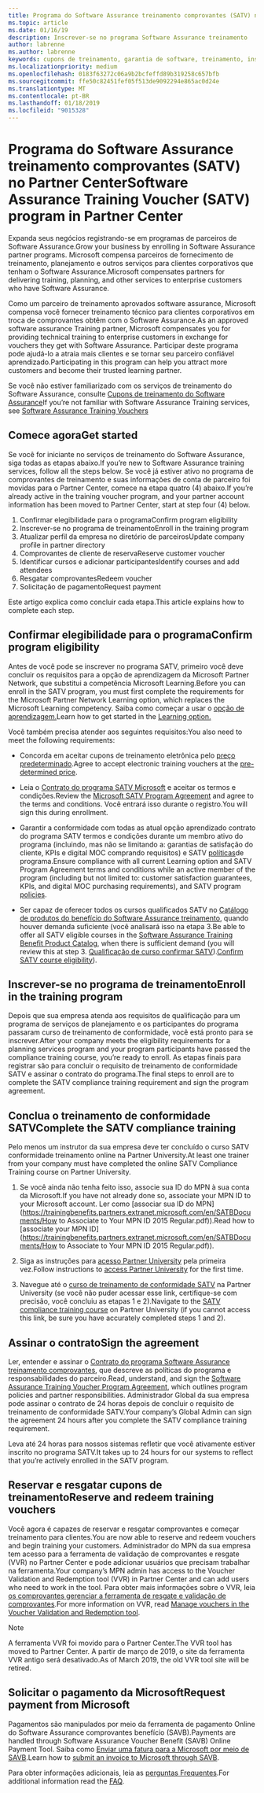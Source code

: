 ```yaml
---
title: Programa do Software Assurance treinamento comprovantes (SATV) no Partner Center | Partner Center
ms.topic: article
ms.date: 01/16/19
description: Inscrever-se no programa Software Assurance treinamento
author: labrenne
ms.author: labrenne
keywords: cupons de treinamento, garantia de software, treinamento, inscrever-se no SATV, SATV
ms.localizationpriority: medium
ms.openlocfilehash: 0183f63272c06a9b2bcfeffd89b319258c657bfb
ms.sourcegitcommit: ffe50c82451fef05f513de9092294e865ac0d24e
ms.translationtype: MT
ms.contentlocale: pt-BR
ms.lasthandoff: 01/18/2019
ms.locfileid: "9015328"
---
```

# <a name="software-assurance-training-voucher-satv-program-in-partner-center"></a><span data-ttu-id="9236a-104">Programa do Software Assurance treinamento comprovantes (SATV) no Partner Center</span><span class="sxs-lookup"><span data-stu-id="9236a-104">Software Assurance Training Voucher (SATV) program in Partner Center</span></span>

<span data-ttu-id="9236a-105">Expanda seus negócios registrando-se em programas de parceiros de Software Assurance.</span><span class="sxs-lookup"><span data-stu-id="9236a-105">Grow your business by enrolling in Software Assurance partner programs.</span></span> <span data-ttu-id="9236a-106">Microsoft compensa parceiros de fornecimento de treinamento, planejamento e outros serviços para clientes corporativos que tenham o Software Assurance.</span><span class="sxs-lookup"><span data-stu-id="9236a-106">Microsoft compensates partners for delivering training, planning, and other services to enterprise customers who have Software Assurance.</span></span> 

<span data-ttu-id="9236a-107">Como um parceiro de treinamento aprovados software assurance, Microsoft compensa você fornecer treinamento técnico para clientes corporativos em troca de comprovantes obtêm com o Software Assurance.</span><span class="sxs-lookup"><span data-stu-id="9236a-107">As an approved software assurance Training partner, Microsoft compensates you for providing technical training to enterprise customers in exchange for vouchers they get with Software Assurance.</span></span> <span data-ttu-id="9236a-108">Participar deste programa pode ajudá-lo a atraia mais clientes e se tornar seu parceiro confiável aprendizado.</span><span class="sxs-lookup"><span data-stu-id="9236a-108">Participating in this program can help you attract more customers and become their trusted learning partner.</span></span>

<span data-ttu-id="9236a-109">Se você não estiver familiarizado com os serviços de treinamento do Software Assurance, consulte [Cupons de treinamento do Software Assurance](https://trainingbenefits.partners.extranet.microsoft.com/en/SATV/Pages/default.aspx)</span><span class="sxs-lookup"><span data-stu-id="9236a-109">If you’re not familiar with Software Assurance Training services, see [Software Assurance Training Vouchers ](https://trainingbenefits.partners.extranet.microsoft.com/en/SATV/Pages/default.aspx)</span></span>

## <a name="get-started"></a><span data-ttu-id="9236a-110">Comece agora</span><span class="sxs-lookup"><span data-stu-id="9236a-110">Get started</span></span>

<span data-ttu-id="9236a-111">Se você for iniciante no serviços de treinamento do Software Assurance, siga todas as etapas abaixo.</span><span class="sxs-lookup"><span data-stu-id="9236a-111">If you’re new to Software Assurance training services, follow all the steps below.</span></span> <span data-ttu-id="9236a-112">Se você já estiver ativo no programa de comprovantes de treinamento e suas informações de conta de parceiro foi movidas para o Partner Center, comece na etapa quatro (4) abaixo.</span><span class="sxs-lookup"><span data-stu-id="9236a-112">If you’re already active in the training voucher program, and your partner account information has been moved to Partner Center, start at step four (4) below.</span></span> 

1. <span data-ttu-id="9236a-113">Confirmar elegibilidade para o programa</span><span class="sxs-lookup"><span data-stu-id="9236a-113">Confirm program eligibility</span></span>
2. <span data-ttu-id="9236a-114">Inscrever-se no programa de treinamento</span><span class="sxs-lookup"><span data-stu-id="9236a-114">Enroll in the training program</span></span>
3. <span data-ttu-id="9236a-115">Atualizar perfil da empresa no diretório de parceiros</span><span class="sxs-lookup"><span data-stu-id="9236a-115">Update company profile in partner directory</span></span>
4. <span data-ttu-id="9236a-116">Comprovantes de cliente de reserva</span><span class="sxs-lookup"><span data-stu-id="9236a-116">Reserve customer voucher</span></span>
5. <span data-ttu-id="9236a-117">Identificar cursos e adicionar participantes</span><span class="sxs-lookup"><span data-stu-id="9236a-117">Identify courses and add attendees</span></span>
6. <span data-ttu-id="9236a-118">Resgatar comprovantes</span><span class="sxs-lookup"><span data-stu-id="9236a-118">Redeem voucher</span></span>
7. <span data-ttu-id="9236a-119">Solicitação de pagamento</span><span class="sxs-lookup"><span data-stu-id="9236a-119">Request payment</span></span>

<span data-ttu-id="9236a-120">Este artigo explica como concluir cada etapa.</span><span class="sxs-lookup"><span data-stu-id="9236a-120">This article explains how to complete each step.</span></span>

## <a name="confirm-program-eligibility"></a><span data-ttu-id="9236a-121">Confirmar elegibilidade para o programa</span><span class="sxs-lookup"><span data-stu-id="9236a-121">Confirm program eligibility</span></span>

<span data-ttu-id="9236a-122">Antes de você pode se inscrever no programa SATV, primeiro você deve concluir os requisitos para a opção de aprendizagem da Microsoft Partner Network, que substitui a competência Microsoft Learning.</span><span class="sxs-lookup"><span data-stu-id="9236a-122">Before you can enroll in the SATV program, you must first complete the requirements for the Microsoft Partner Network Learning option, which replaces the Microsoft Learning competency.</span></span> <span data-ttu-id="9236a-123">Saiba como começar a usar o [opção de aprendizagem.](https://partner.microsoft.com/en-US/marketing/details/learning-option-enrollment#/)</span><span class="sxs-lookup"><span data-stu-id="9236a-123">Learn how to get started in the [Learning option.](https://partner.microsoft.com/en-US/marketing/details/learning-option-enrollment#/)</span></span>

<span data-ttu-id="9236a-124">Você também precisa atender aos seguintes requisitos:</span><span class="sxs-lookup"><span data-stu-id="9236a-124">You also need to meet the following requirements:</span></span>

- <span data-ttu-id="9236a-125">Concorda em aceitar cupons de treinamento eletrônica pelo [preço predeterminado](https://partner.microsoft.com/en-US/membership/satv-voucher-pricing).</span><span class="sxs-lookup"><span data-stu-id="9236a-125">Agree to accept electronic training vouchers at the [pre-determined price](https://partner.microsoft.com/en-US/membership/satv-voucher-pricing).</span></span>

- <span data-ttu-id="9236a-126">Leia o [Contrato do programa SATV Microsoft](https://aka.ms/satv_legal_agreement) e aceitar os termos e condições.</span><span class="sxs-lookup"><span data-stu-id="9236a-126">Review the [Microsoft SATV Program Agreement](https://aka.ms/satv_legal_agreement) and agree to the terms and conditions.</span></span> <span data-ttu-id="9236a-127">Você entrará isso durante o registro.</span><span class="sxs-lookup"><span data-stu-id="9236a-127">You will sign this during enrollment.</span></span> 

- <span data-ttu-id="9236a-128">Garantir a conformidade com todas as atual opção aprendizado contrato do programa SATV termos e condições durante um membro ativo do programa (incluindo, mas não se limitando a: garantias de satisfação do cliente, KPIs e digital MOC comprando requisitos) e SATV [políticas](https://trainingbenefits.partners.extranet.microsoft.com/en/SATV/Pages/ProgramPolicies.aspx)de programa.</span><span class="sxs-lookup"><span data-stu-id="9236a-128">Ensure compliance with all current Learning option and SATV Program Agreement terms and conditions while an active member of the program (including but not limited to: customer satisfaction guarantees, KPIs, and digital MOC purchasing requirements), and SATV program [policies](https://trainingbenefits.partners.extranet.microsoft.com/en/SATV/Pages/ProgramPolicies.aspx).</span></span>

- <span data-ttu-id="9236a-129">Ser capaz de oferecer todos os cursos qualificados SATV no [Catálogo de produtos do benefício do Software Assurance treinamento](https://aka.ms/SATV_catalog), quando houver demanda suficiente (você analisará isso na etapa 3.</span><span class="sxs-lookup"><span data-stu-id="9236a-129">Be able to offer all SATV eligible courses in the [Software Assurance Training Benefit Product Catalog](https://aka.ms/SATV_catalog), when there is sufficient demand (you will review this at step 3.</span></span> <span data-ttu-id="9236a-130">[Qualificação de curso confirmar SATV](https://trainingbenefits.partners.extranet.microsoft.com/en/SATV/Pages/ConfirmEligibility.aspx)).</span><span class="sxs-lookup"><span data-stu-id="9236a-130">[Confirm SATV course eligibility](https://trainingbenefits.partners.extranet.microsoft.com/en/SATV/Pages/ConfirmEligibility.aspx)).</span></span>

## <a name="enroll-in-the-training-program"></a><span data-ttu-id="9236a-131">Inscrever-se no programa de treinamento</span><span class="sxs-lookup"><span data-stu-id="9236a-131">Enroll in the training program</span></span>

<span data-ttu-id="9236a-132">Depois que sua empresa atenda aos requisitos de qualificação para um programa de serviços de planejamento e os participantes do programa passaram curso de treinamento de conformidade, você está pronto para se inscrever.</span><span class="sxs-lookup"><span data-stu-id="9236a-132">After your company meets the eligibility requirements for a planning services program and your program participants have passed the compliance training course, you’re ready to enroll.</span></span> <span data-ttu-id="9236a-133">As etapas finais para registrar são para concluir o requisito de treinamento de conformidade SATV e assinar o contrato do programa.</span><span class="sxs-lookup"><span data-stu-id="9236a-133">The final steps to enroll are to complete the SATV compliance training requirement and sign the program agreement.</span></span>  

## <a name="complete-the-satv-compliance-training"></a><span data-ttu-id="9236a-134">Conclua o treinamento de conformidade SATV</span><span class="sxs-lookup"><span data-stu-id="9236a-134">Complete the SATV compliance training</span></span>

<span data-ttu-id="9236a-135">Pelo menos um instrutor da sua empresa deve ter concluído o curso SATV conformidade treinamento online na Partner University.</span><span class="sxs-lookup"><span data-stu-id="9236a-135">At least one trainer from your company must have completed the online SATV Compliance Training course on Partner University.</span></span>
 
1. <span data-ttu-id="9236a-136">Se você ainda não tenha feito isso, associe sua ID do MPN à sua conta da Microsoft.</span><span class="sxs-lookup"><span data-stu-id="9236a-136">If you have not already done so, associate your MPN ID to your Microsoft account.</span></span> <span data-ttu-id="9236a-137">Ler como [associar sua ID do MPN](https://trainingbenefits.partners.extranet.microsoft.com/en/SATBDocuments/How to Associate to Your MPN ID 2015 Regular.pdf)).</span><span class="sxs-lookup"><span data-stu-id="9236a-137">Read how to [associate your MPN ID](https://trainingbenefits.partners.extranet.microsoft.com/en/SATBDocuments/How to Associate to Your MPN ID 2015 Regular.pdf)).</span></span>

2. <span data-ttu-id="9236a-138">Siga as instruções para [acesso Partner University](https://trainingbenefits.partners.extranet.microsoft.com/en/SATBDocuments/Partner_University_on-boarding.pdf) pela primeira vez.</span><span class="sxs-lookup"><span data-stu-id="9236a-138">Follow instructions to [access Partner University](https://trainingbenefits.partners.extranet.microsoft.com/en/SATBDocuments/Partner_University_on-boarding.pdf) for the first time.</span></span>

3. <span data-ttu-id="9236a-139">Navegue até o [curso de treinamento de conformidade SATV](https://partneruniversity.microsoft.com/?whr=uri:MicrosoftAccount&courseId=14461&scoId=dXsXmk7lB_2704778676) na Partner University (se você não puder acessar esse link, certifique-se com precisão, você concluiu as etapas 1 e 2).</span><span class="sxs-lookup"><span data-stu-id="9236a-139">Navigate to the [SATV compliance training course](https://partneruniversity.microsoft.com/?whr=uri:MicrosoftAccount&courseId=14461&scoId=dXsXmk7lB_2704778676) on Partner University (if you cannot access this link, be sure you have accurately completed steps 1 and 2).</span></span>  

## <a name="sign-the-agreement"></a><span data-ttu-id="9236a-140">Assinar o contrato</span><span class="sxs-lookup"><span data-stu-id="9236a-140">Sign the agreement</span></span>

<span data-ttu-id="9236a-141">Ler, entender e assinar o [Contrato do programa Software Assurance treinamento comprovantes](https://partners.microsoft.com/partnerprogram/Satv.aspx), que descreve as políticas do programa e responsabilidades do parceiro.</span><span class="sxs-lookup"><span data-stu-id="9236a-141">Read, understand, and sign the [Software Assurance Training Voucher Program Agreement](https://partners.microsoft.com/partnerprogram/Satv.aspx), which outlines program policies and partner responsibilities.</span></span> <span data-ttu-id="9236a-142">Administrador Global da sua empresa pode assinar o contrato de 24 horas depois de concluir o requisito de treinamento de conformidade SATV.</span><span class="sxs-lookup"><span data-stu-id="9236a-142">Your company’s Global Admin can sign the agreement 24 hours after you complete the SATV compliance training requirement.</span></span>

<span data-ttu-id="9236a-143">Leva até 24 horas para nossos sistemas refletir que você ativamente estiver inscrito no programa SATV.</span><span class="sxs-lookup"><span data-stu-id="9236a-143">It takes up to 24 hours for our systems to reflect that you’re actively enrolled in the SATV program.</span></span> 

## <a name="reserve-and-redeem-training-vouchers"></a><span data-ttu-id="9236a-144">Reservar e resgatar cupons de treinamento</span><span class="sxs-lookup"><span data-stu-id="9236a-144">Reserve and redeem training vouchers</span></span>

<span data-ttu-id="9236a-145">Você agora é capazes de reservar e resgatar comprovantes e começar treinamento para clientes.</span><span class="sxs-lookup"><span data-stu-id="9236a-145">You are now able to reserve and redeem vouchers and begin training your customers.</span></span> <span data-ttu-id="9236a-146">Administrador do MPN da sua empresa tem acesso para a ferramenta de validação de comprovantes e resgate (VVR) no Partner Center e pode adicionar usuários que precisam trabalhar na ferramenta.</span><span class="sxs-lookup"><span data-stu-id="9236a-146">Your company’s MPN admin has access to the Voucher Validation and Redemption tool (VVR) in Partner Center and can add users who need to work in the tool.</span></span> <span data-ttu-id="9236a-147">Para obter mais informações sobre o VVR, leia [os comprovantes gerenciar a ferramenta de resgate e validação de comprovantes](voucher-validation-tool).</span><span class="sxs-lookup"><span data-stu-id="9236a-147">For more information on VVR, read [Manage vouchers in the Voucher Validation and Redemption tool](voucher-validation-tool).</span></span>

>[!Note]
><span data-ttu-id="9236a-148">A ferramenta VVR foi movido para o Partner Center.</span><span class="sxs-lookup"><span data-stu-id="9236a-148">The VVR tool has moved to Partner Center.</span></span> <span data-ttu-id="9236a-149">A partir de março de 2019, o site da ferramenta VVR antigo será desativado.</span><span class="sxs-lookup"><span data-stu-id="9236a-149">As of March 2019, the old VVR tool site will be retired.</span></span>

## <a name="request-payment-from-microsoft"></a><span data-ttu-id="9236a-150">Solicitar o pagamento da Microsoft</span><span class="sxs-lookup"><span data-stu-id="9236a-150">Request payment from Microsoft</span></span>

<span data-ttu-id="9236a-151">Pagamentos são manipulados por meio da ferramenta de pagamento Online do Software Assurance comprovantes benefício (SAVB).</span><span class="sxs-lookup"><span data-stu-id="9236a-151">Payments are handled through Software Assurance Voucher Benefit (SAVB) Online Payment Tool.</span></span>  <span data-ttu-id="9236a-152">Saiba como [Enviar uma fatura para a Microsoft por meio de SAVB](https://trainingbenefits.partners.extranet.microsoft.com/en/SATV/Pages/GetPaid.aspx).</span><span class="sxs-lookup"><span data-stu-id="9236a-152">Learn how to [submit an invoice to Microsoft through SAVB](https://trainingbenefits.partners.extranet.microsoft.com/en/SATV/Pages/GetPaid.aspx).</span></span>

<span data-ttu-id="9236a-153">Para obter informações adicionais, leia as [perguntas Frequentes](vvr-faq.md).</span><span class="sxs-lookup"><span data-stu-id="9236a-153">For additional information read the [FAQ](vvr-faq.md).</span></span>